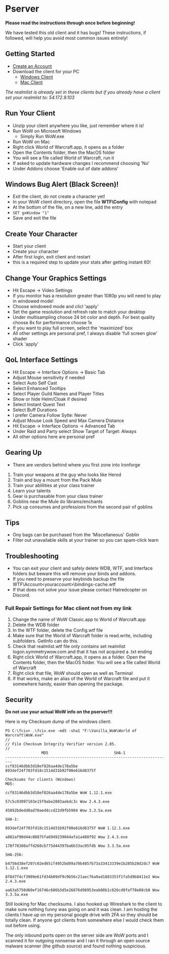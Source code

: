 # Pserver
**Please read the instructions through once before beginning!**

We have tested this old client and it has bugs! These instructions, if followed, will help you avoid most common issues entirely!

## Getting Started
* [Create an Account](http://54.172.9.103/)
* Download the client for your PC
  * [Windows Client](https://bit.ly/2yrD0VR)
  * [Mac Client](https://bit.ly/2WYm5na)
  
*The realmlist is already set in these clients but if you already have a client set your realmlist to: 54.172.9.103*

## Run Your Client
* Unzip your client anywhere you like, just remember where it is!
* Run WoW on Microsoft Windows
  * Simply Run WoW.exe
* Run WoW on Mac
 * Right click World of Warcraft.app, it opens as a folder
 * Open the Contents folder, then the MacOS folder 
 * You will see a file called World of Warcraft, run it
* If asked to update hardware changes I recommend choosing 'No'
* Under Addons choose 'Enable out of date addons'

## Windows Bug Alert (Black Screen)!
* Exit the client, do not create a character yet!
* In your WoW client directory, open the file **WTF\Config** with notepad
* At the bottom of the file, on a new line, add the entry
* ```SET gxWindow "1"```
* Save and exit the file

## Create Your Character
* Start your client
* Create your character
* After first login, exit client and restart
 * this is a required step to update your stats after getting instant 60!
 
## Change Your Graphics Settings
* Hit Escape -> Video Settings
* If you monitor has a resolution greater than 1080p you will need to play in windowed mode!
 * Choose windowed mode and clicl 'apply'
 * Set the game resolution and refresh rate to match your desktop
 * Under multisampling choose 24 bit color and depth. For best quality choose 8x for performance choose 1x
 * If you want to play full screen, select the 'maximized' box
 * All other settings are personal pref, I always disable 'full screen glow' shader
 * Click 'apply'
 
## QoL Interface Settings
 * Hit Escape -> Interface Options -> Basic Tab
  * Adjust Mouse sensitivity if needed
  * Select Auto Self Cast
  * Select Enhanced Tooltips
  * Select Player Guild Names and Player Titles
  * Show or hide Helm/Cloak if desired
  * Select Instant Quest Text
  * Select Buff Durations
  * I prefer Camera Follow Sytle: Never
  * Adjust Mouse Look Speed and Max Camera Distance
 * Hit Escape -> Interface Options -> Advanced Tab
  * Under Raid and Party select Show Target of Target: Always
  * All other options here are personal pref
 
## Gearing Up
 * There are vendors behind where you first zone into Ironforge
  1. Train your weapons at the guy who looks like Herod
  2. Train and buy a mount from the Pack Mule
  3. Train your ablilities at your class trainer
  4. Learn your talents
  5. Gear is purchasable from your class trainer
  6. Goblins near the Mule do librams/enchants
  7. Pick up consumes and professions from the second pair of goblins

## Tips
* Ony bags can be purchased from the 'Miscellaneous' Goblin
* Filter out unavailable skills at your trainer so you can spam-click learn

## Troubleshooting
* You can exit your client and safely delete WDB, WTF, and Interface folders but beware this will remove your binds and addons.
* If you need to preserve your keybinds backup the file WTF\Account\<youraccount>\bindings-cache.wtf
* If that does not solve your issue please contact Hatredcopter on Discord.

### Full Repair Settings for Mac client not from my link
1. Change the name of WoW Classic.app to World of Warcraft.app
2. Delete the WDB folder
3. In the WTF folder, delete the Config.wtf file
4. Make sure that the World of Warcraft folder is read.write, including subfolders. GetInfo can do this.
5. Check that realmlist.wtf file only contains set realmlist logon.symmetrywow.com and that it has not acquired a .txt ending
6. Right click World of Warcraft.app, it opens as a folder. Open the Contents folder, then the MacOS folder. You will see a file called World of Warcraft
7. Right click that file, WoW should open as well as Terminal
8. If that works, make an alias of the World of Warcraft file and put it somewhere handy, easier than opening the package.

## Security
**Do not use your actual WoW info on the pserver!!!**

Here is my Checksum dump of the windows client:
```
PS C:\fciv> .\fciv.exe -md5 -sha1 "F:\Vanilla_WoW\World of Warcraft\WoW.exe"
//
// File Checksum Integrity Verifier version 2.05.
//
                MD5                             SHA-1
-------------------------------------------------------------------------
ccf83146dbb3d10ef826aa4de178a5be 893def24f703fd18c1514d31b92f00e616d8375f

Checksums for clients (Windows)
MD5:

ccf83146dbb3d10ef826aa4de178a5be WoW 1.12.1.exe

57c5c03097103e15f9abe2803aebdc3c Wow 2.4.3.exe

45892bdedd0ad70aed4ccd22d9fb5984 Wow 3.3.5a.exe

SHA-1:

893def24f703fd18c1514d31b92f00e616d8375f WoW 1.12.1.exe

a802af90d44c08875fa6949239044afa1a488f92 Wow 2.4.3.exe

178f78380affd260cb775d44397ba6b33ac05fdb Wow 3.3.5a.exe

SHA-256:

b4756d38ef207c02ed651f4952bd89a70b4857b73a33413339e1b285b28d2dc7 WoW 1.12.1.exe

8f8d7f4cf3909e61fd34b09df9c9b56c21aec76a9ad1883353f1fa5d9b8411e2 Wow 2.4.3.exe

aa63a5750d60ef16746c686b3d5e26876d98953eab08b1c026cd0faf78e88cb8 Wow 3.3.5a.exe
```

Still looking for Mac checksums. I also hooked up Wireshark to the client to make sure nothing funny was going on and it was clean. I am hosting the clients I have up on my personal google drive with 2FA so they should be totally clean. If anyone got clients from somewhere else I would check them out before using.

The only inbound ports open on the server side are WoW ports and I scanned it for outgoing nonsense and I ran it through an open source malware scanner (the github source) and found nothing suspicious.
